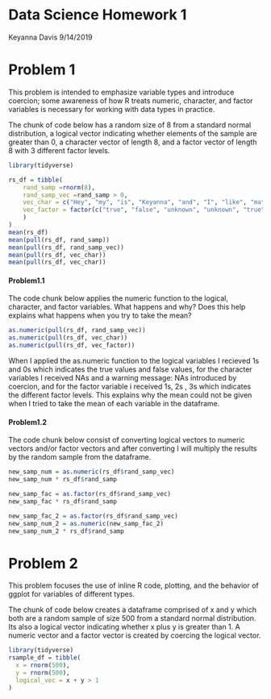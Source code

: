 Data Science Homework 1
================
Keyanna Davis
9/14/2019

Problem 1
=========

This problem is intended to emphasize variable types and introduce coercion; some awareness of how R treats numeric, character, and factor variables is necessary for working with data types in practice.

The chunk of code below has a random size of 8 from a standard normal distribution, a logical vector indicating whether elements of the sample are greater than 0, a character vector of length 8, and a factor vector of length 8 with 3 different factor levels.

``` r
library(tidyverse)

rs_df = tibble(
    rand_samp =rnorm(8),
    rand_samp_vec =rand_samp > 0,
    vec_char = c("Hey", "my", "is", "Keyanna", "and", "I", "like", "math"),
    vec_factor = factor(c("true", "false", "unknown", "unknown", "true", "true", "false", "false")
    )
)
mean(rs_df)
mean(pull(rs_df, rand_samp))
mean(pull(rs_df, rand_samp_vec))
mean(pull(rs_df, vec_char))
mean(pull(rs_df, vec_char))
```

#### Problem1.1

The code chunk below applies the numeric function to the logical, character, and factor variables. What happens and why? Does this help explains what happens when you try to take the mean?

``` r
as.numeric(pull(rs_df, rand_samp_vec))
as.numeric(pull(rs_df, vec_char))
as.numeric(pull(rs_df, vec_factor))
```

When I applied the as.numeric function to the logical variables I recieved 1s and 0s which indicates the true values and false values, for the character variables I received NAs and a warning message: NAs introduced by coercion, and for the factor variable i received 1s, 2s , 3s which indicates the different factor levels. This explains why the mean could not be given when I tried to take the mean of each variable in the dataframe.

#### Problem1.2

The code chunk below consist of converting logical vectors to numeric vectors and/or factor vectors and after converting I will multiply the results by the random sample from the dataframe.

``` r
new_samp_num = as.numeric(rs_df$rand_samp_vec)
new_samp_num * rs_df$rand_samp

new_samp_fac = as.factor(rs_df$rand_samp_vec)
new_samp_fac * rs_df$rand_samp

new_samp_fac_2 = as.factor(rs_df$rand_samp_vec)
new_samp_num_2 = as.numeric(new_samp_fac_2)
new_samp_num_2 * rs_df$rand_samp
```

Problem 2
=========

This problem focuses the use of inline R code, plotting, and the behavior of ggplot for variables of different types.

The chunk of code below creates a dataframe comprised of x and y which both are a random sample of size 500 from a standard normal distribution. Its also a logical vector indicating whether x plus y is greater than 1. A numeric vector and a factor vector is created by coercing the logical vector.

``` r
library(tidyverse)
rsample_df = tibble(
  x = rnorm(500),
  y = rnorm(500),
  logical_vec = x + y > 1
)
```
